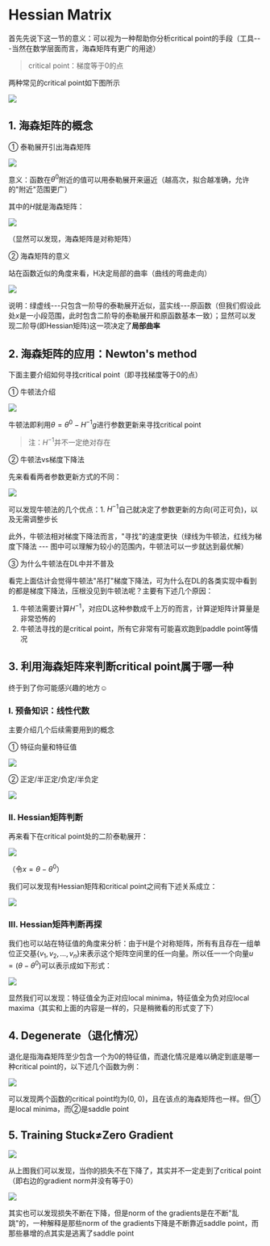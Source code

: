 # Hessian Matrix

首先先说下这一节的意义：可以视为一种帮助你分析critical point的手段（工具---当然在数学层面而言，海森矩阵有更广的用途）

> critical point：梯度等于0的点

两种常见的critical point如下图所示

![](png/c0.png)

## 1. 海森矩阵的概念

① 泰勒展开引出海森矩阵

![](png/c5.png)

意义：函数在$\theta^0$附近的值可以用泰勒展开来逼近（越高次，拟合越准确，允许的"附近"范围更广）

其中的$H$就是海森矩阵：

![](png/c6.png)

（显然可以发现，海森矩阵是对称矩阵）

② 海森矩阵的意义

站在函数近似的角度来看，H决定局部的曲率（曲线的弯曲走向）

![](png/c7.png)

说明：绿虚线---只包含一阶导的泰勒展开近似，蓝实线---原函数（但我们假设此处$x$是一小段范围，此时包含二阶导的泰勒展开和原函数基本一致）；显然可以发现二阶导(即Hessian矩阵)这一项决定了**局部曲率**

## 2. 海森矩阵的应用：Newton's method

下面主要介绍如何寻找critical point（即寻找梯度等于0的点）

① 牛顿法介绍

![](png/c8.png)

牛顿法即利用$\theta=\theta^0-H^{-1}g$进行参数更新来寻找critical point

> 注：$H^{-1}$并不一定绝对存在

② 牛顿法vs梯度下降法

先来看看两者参数更新方式的不同：

![](png/c9.png)

可以发现牛顿法的几个优点：1. $H^{-1}$自己就决定了参数更新的方向(可正可负)，以及无需调整步长

此外，牛顿法相对梯度下降法而言，"寻找"的速度更快（绿线为牛顿法，红线为梯度下降法 --- 图中可以理解为较小的范围内，牛顿法可以一步就达到最优解）

③ 为什么牛顿法在DL中并不普及

看完上面估计会觉得牛顿法"吊打"梯度下降法，可为什么在DL的各类实现中看到的都是梯度下降法，压根没见到牛顿法呢？主要有下述几个原因：

1. 牛顿法需要计算$H^{-1}$，对应DL这种参数成千上万的而言，计算逆矩阵计算量是非常恐怖的
2. 牛顿法寻找的是critical point，所有它非常有可能喜欢跑到paddle point等情况

## 3. 利用海森矩阵来判断critical point属于哪一种

终于到了你可能感兴趣的地方☺

### I. 预备知识：线性代数

主要介绍几个后续需要用到的概念

① 特征向量和特征值

![](png/c10.png)

② 正定/半正定/负定/半负定

![](png/c11.png)

### II. Hessian矩阵判断

再来看下在critical point处的二阶泰勒展开：

![](png/c12.png)

（令$x=\theta-\theta^0$）

我们可以发现有Hessian矩阵和critical point之间有下述关系成立：

![](png/c13.png)

### III. Hessian矩阵判断再探

我们也可以站在特征值的角度来分析：由于H是个对称矩阵，所有有且存在一组单位正交基$\{v_1,v_2,...,v_n\}$来表示这个矩阵空间里的任一向量。所以任一一个向量$u=(\theta-\theta^0)$可以表示成如下形式：

![](png/c14.png)

显然我们可以发现：特征值全为正对应local minima，特征值全为负对应local maxima（其实和上面的内容是一样的，只是稍微看的形式变了下）

## 4. Degenerate（退化情况）

退化是指海森矩阵至少包含一个为0的特征值，而退化情况是难以确定到底是哪一种critical point的，以下述几个函数为例：

![](png/c15.png)

可以发现两个函数的critical point均为(0, 0)，且在该点的海森矩阵也一样。但①是local minima，而②是saddle point

## 5. Training Stuck$\ne$Zero Gradient

![](png/c16.png)

从上图我们可以发现，当你的损失不在下降了，其实并不一定走到了critical point（即右边的gradient norm并没有等于0）

![](png/c17.png)

其实也可以发现损失不断在下降，但是norm of the gradients是在不断"乱跳"的，一种解释是那些norm of the gradients下降是不断靠近saddle point，而那些暴增的点其实是逃离了saddle point



